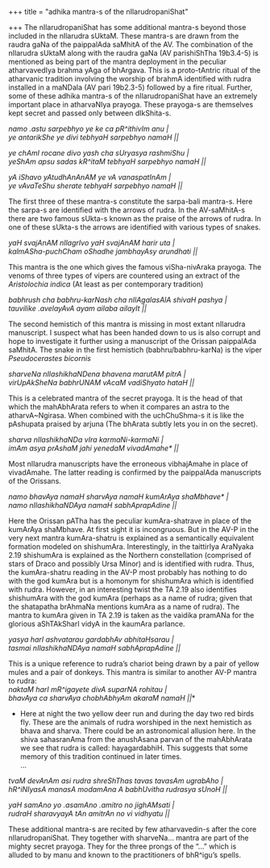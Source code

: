 +++
title = "adhika mantra-s of the nIlarudropaniShat"

+++
The nIlarudropaniShat has some additional mantra-s beyond those included
in the nIlarudra sUktaM. These mantra-s are drawn from the raudra gaNa
of the paippalAda saMhitA of the AV. The combination of the nIlarudra
sUktaM along with the raudra gaNa (AV parishiShTha 19b3.4-5) is
mentioned as being part of the mantra deployment in the peculiar
atharvavedIya brahma yAga of bhArgava. This is a proto-tAntric ritual of
the atharvanic tradition involving the worship of brahmA identified with
rudra installed in a maNDala (AV pari 19b2.3-5) followed by a fire
ritual. Further, some of these adhika mantra-s of the nIlarudropaniShat
have an extremely important place in atharvaNIya prayoga. These
prayoga-s are themselves kept secret and passed only between dIkShita-s.

*namo .astu sarpebhyo ye ke ca pR^ithivIm anu |  
ye antarikShe ye divi tebhyaH sarpebhyo namaH ||*

*ye chAmI rocane divo yash cha sUryasya rashmiShu |  
yeShAm apsu sadas kR^itaM tebhyaH sarpebhyo namaH ||*

*yA iShavo yAtudhAnAnAM ye vA vanaspatInAm |  
ye vAvaTeShu sherate tebhyaH sarpebhyo namaH ||*

The first three of these mantra-s constitute the sarpa-bali mantra-s.
Here the sarpa-s are identified with the arrows of rudra. In the
AV-saMhitA-s there are two famous sUkta-s known as the praise of the
arrows of rudra. In one of these sUkta-s the arrows are identified with
various types of snakes.

*yaH svajAnAM nIlagrIvo yaH svajAnAM harir uta |  
kalmASha-puchCham oShadhe jambhayAsy arundhati ||*

This mantra is the one which gives the famous viSha-nivAraka prayoga.
The venoms of three types of vipers are countered using an extract of
the *Aristolochia indica* (At least as per contemporary tradition)

*babhrush cha babhru-karNash cha nIlAgalasAlA shivaH pashya |  
tauvilike .avelayAvA ayam ailaba ailayIt ||*

The second hemistich of this mantra is missing in most extant nIlarudra
manuscript. I suspect what has been handed down to us is also corrupt
and hope to investigate it further using a manuscript of the Orissan
paippalAda saMhitA. The snake in the first hemistich
(babhru/babhru-karNa) is the viper *Pseudocerastes bicornis*

*sharveNa nIlashikhaNDena bhavena marutAM pitrA |  
virUpAkSheNa babhrUNAM vAcaM vadiShyato hataH ||*

This is a celebrated mantra of the secret prayoga. It is the head of
that which the mahAbhArata refers to when it compares an astra to the
atharvA\~Ngirasa. When combined with the uchChuShma-s it is like the
pAshupata praised by arjuna (The bhArata subtly lets you in on the
secret).

*sharva nIlashikhaNDa vIra karmaNi-karmaNi |  
imAm asya prAshaM jahi yenedaM vivadAmahe\* ||*

Most nIlarudra manuscripts have the erroneous vibhajAmahe in place of
vivadAmahe. The latter reading is confirmed by the paippalAda
manuscripts of the Orissans.

*namo bhavAya namaH sharvAya namaH kumArAya shaMbhave\* |  
namo nIlashikhaNDAya namaH sabhAprapAdine ||*

Here the Orissan pATha has the peculiar kumAra-shatrave in place of the
kumArAya shaMbhave. At first sight it is incongruous. But in the AV-P in
the very next mantra kumAra-shatru is explained as a semantically
equivalent formation modeled on shishumAra. Interestingly, in the
taittirIya AraNyaka 2.19 shishumAra is explained as the Northern
constellation (comprised of stars of Draco and possibly Ursa Minor) and
is identified with rudra. Thus, the kumAra-shatru reading in the AV-P
most probably has nothing to do with the god kumAra but is a homonym for
shishumAra which is identified with rudra. However, in an interesting
twist the TA 2.19 also identifies shishumAra with the god kumAra
(perhaps as a name of rudra; given that the shatapatha brAhmaNa mentions
kumAra as a name of rudra). The mantra to kumAra given in TA 2.19 is
taken as the vaidika pramANa for the glorious aShTAkSharI vidyA in the
kaumAra parlance.

*yasya harI ashvatarau gardabhAv abhitaHsarau |  
tasmai nIlashikhaNDAya namaH sabhAprapAdine ||*

This is a unique reference to rudra’s chariot being drawn by a pair of
yellow mules and a pair of donkeys. This mantra is similar to another
AV-P mantra to rudra:  
*naktaM harI mR^igayete divA suparNA rohitau |  
bhavAya ca sharvAya chobhAbhyAm akaraM namaH ||**  
* Here at night the two yellow deer run and during the day two red birds
fly. These are the animals of rudra worshiped in the next hemistich as
bhava and sharva. There could be an astronomical allusion here. In the
shiva sahasranAma from the anushAsana parvan of the mahAbhArata we see
that rudra is called: hayagardabhiH. This suggests that some memory of
this tradition continued in later times.  
…

*tvaM devAnAm asi rudra shreShThas tavas tavasAm ugrabAho |  
hR^iNIyasA manasA modamAna A babhUvitha rudrasya sUnoH ||*

*yaH samAno yo .asamAno .amitro no jighAMsati |  
rudraH sharavyayA tAn amitrAn no vi vidhyatu ||*

These additional mantra-s are recited by few atharvavedin-s after the
core nIlarudropaniShat. They together with sharveNa… mantra are part of
the mighty secret prayoga. They for the three prongs of the “…” which is
alluded to by manu and known to the practitioners of bhR^igu’s spells.
